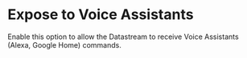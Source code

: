 # Expose to Voice Assistants

Enable this option to allow the Datastream to receive Voice Assistants \(Alexa, Google Home\) commands.

